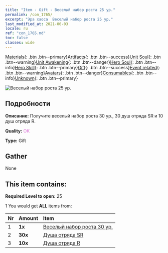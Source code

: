 ```yaml
---
title: "Item - Gift - Веселый набор роста 25 ур."
permalink: /con_1765/
excerpt: "Эра хаоса  Веселый набор роста 25 ур."
last_modified_at: 2021-06-03
locale: ru
ref: "con_1765.md"
toc: false
classes: wide
---
```

 [Materials](/ItemsRU/){: .btn .btn--primary}[Artifacts](/ItemsRU/Artifacts/){: .btn .btn--success}[Unit Soul](/ItemsRU/UnitSoul/){: .btn .btn--warning}[Unit Awakening](/ItemsRU/UnitAwakening/){: .btn .btn--danger}[Hero Soul](/ItemsRU/HeroSoul/){: .btn .btn--info}[Hero Skill](/ItemsRU/HeroSkill/){: .btn .btn--primary}[Gift](/ItemsRU/Gift/){: .btn .btn--success}[Event related](/ItemsRU/Events/){: .btn .btn--warning}[Avatars](/ItemsRU/Avatars/){: .btn .btn--danger}[Consumables](/ItemsRU/Consumables/){: .btn .btn--info}[Unknown](/ItemsRU/Unknown/){: .btn .btn--primary}

 ![Веселый набор роста 25 ур.](/images/t/i_907219.png)

## Подробности
 **Описание:** Получите веселый набор роста 30 ур., 30 душ отряда SR и 10 душ отряда R.

 **Quality:** <span style="color: #DA70D6">OK</span>

 **Type:** Gift

## Gather

  None

## This item contains:

 **Required Level to open:** 25

 1 You would get **ALL** items  from:

  | Nr | Amount |     Item    |
  |:---|:-------|:------------|
  | 1 |  **1x** | [Веселый набор роста 30 ур.](/ItemsRU/con_1766/) |  | 
  | 2 |  **30x** | [Душа отряда SR](/ItemsRU/con_534/) |  | 
  | 3 |  **10x** | [Душа отряда R](/ItemsRU/con_533/) |  | 
